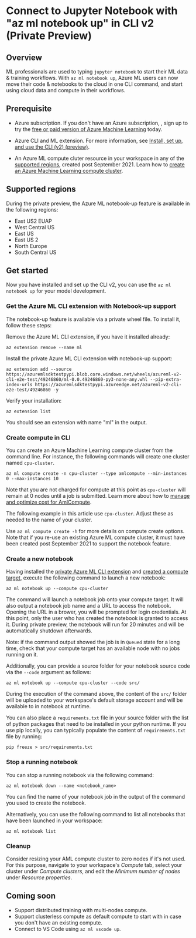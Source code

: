 # Connect to Jupyter Notebook with "az ml notebook up" in CLI v2 (Private Preview)

## Overview 

ML professionals are used to typing `jupyter notebook` to start their ML data & training workflows.  With `az ml notebook up`, Azure ML users can now move their code & notebooks to the cloud in one CLI command, and start using cloud data and compute in their workflows. 

## Prerequisite 

* Azure subscription. If you don't have an Azure subscription, , sign up to try the [free or paid version of Azure Machine Learning](https://azure.microsoft.com/free/) today.

* Azure CLI and ML extension. For more information, see [Install, set up, and use the CLI (v2) (preview)](how-to-configure-cli.md). 

* An Azure ML compute cluter resource in your workspace in any of the [supported regions](#supported-regions), created post September 2021. Learn how to [create an Azure Machine Learning compute cluster](https://docs.microsoft.com/azure/machine-learning/how-to-create-attach-compute-cluster?tabs=python). 

## Supported regions

During the private preview, the Azure ML notebook-up feature is available in the following regions:

* East US2 EUAP
* West Central US
* East US
* East US 2
* North Europe
* South Central US

## Get started 

Now you have installed and set up the CLI v2, you can use the `az ml notebook up` for your model development. 

### Get the Azure ML CLI extension with Notebook-up support

The notebook-up feature is available via a private wheel file. To install it, follow these steps:

Remove the Azure ML CLI extension, if you have it installed already:
```shell
az extension remove --name ml
```

Install the private Azure ML CLI extension with notebook-up support:
```shell
az extension add --source https://azuremlsdktestpypi.blob.core.windows.net/wheels/azureml-v2-cli-e2e-test/49246860/ml-0.0.49246860-py3-none-any.whl --pip-extra-index-urls https://azuremlsdktestpypi.azureedge.net/azureml-v2-cli-e2e-test/49246860 -y
```

Verify your installation:
```shell
az extension list
```
You should see an extension with name "ml" in the output.


### Create compute in CLI

You can create an Azure Machine Learning compute cluster from the command line. For instance, the following commands will create one cluster named `cpu-cluster`.
```dotnetcli
az ml compute create -n cpu-cluster --type amlcompute --min-instances 0 --max-instances 10 
```
Note that you are not charged for compute at this point as `cpu-cluster` will remain at 0 nodes until a job is submitted. Learn more about how to [manage and optimize cost for AmlCompute](how-to-manage-optimize-cost.md#use-azure-machine-learning-compute-cluster-amlcompute).

The following example in this article use `cpu-cluster`. Adjust these as needed to the name of your cluster.

Use `az ml compute create -h` for more details on compute create options. Note that if you re-use an existing Azure ML compute cluster, it must have been created post September 2021 to support the notebook feature.

### Create a new notebook 

Having installed the [private Azure ML CLI extension](#Get-the-azure-ml-cli-extension-with-notebook-up-support) and [created a compute target](#create-compute-in-cli), execute the following command to launch a new notebook:
```shell
az ml notebook up --compute cpu-cluster
```

The command will launch a notebook job onto your compute target. It will also output a notebook job name and a URL to access the notebook. Opening the URL in a brower, you will be prompted for login credentials. At this point, only the user who has created the notebook is granted to access it. During private preview, the notebook will run for 20 minutes and will be automatically shutdown afterwards.

Note: if the command output showed the job is in `Queued` state for a long time, check that your compute target has an available node with no jobs running on it.

Additionally, you can provide a source folder for your notebook source code via the `--code` argument as follows:
```shell
az ml notebook up --compute cpu-cluster --code src/
```

During the execution of the command above, the content of the `src/` folder will be uploaded to your workspace's default storage account and will be available to in notebook at runtime.

You can also place a `requirements.txt` file in your source folder with the list of python packages that need to be installed in your python runtime. If you use pip locally, you can typically populate the content of `requirements.txt` file by running:
```shell
pip freeze > src/requirements.txt
```


### Stop a running notebook

You can stop a running notebook via the following command:

```shell
az ml notebook down --name <notebook_name>
```

You can find the name of your notebook job in the output of the command you used to create the notebook.

Alternatively, you can use the following command to list all notebooks that have been launched in your workspace:

```shell
az ml notebook list
```

### Cleanup

Consider resizing your AML compute cluster to zero nodes if it's not used. For this purpose, navigate to your workspace's *Compute* tab, select your cluster under *Compute clusters*, and edit the *Minimum number of nodes* under *Resource properties*.


## Coming soon

* Support distributed training with multi-nodes compute.
* Support clusterless compute as default compute to start with in case you don't have an existing compute. 
* Connect to VS Code using `az ml vscode up`. 
